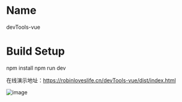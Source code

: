 # Name
devTools-vue

# Build Setup
npm install
npm run dev

在线演示地址：https://robinloveslife.cn/devTools-vue/dist/index.html

![image](https://user-images.githubusercontent.com/39610621/115390016-5c7ffc00-a210-11eb-8704-6a75b4ca3de5.png)
